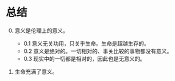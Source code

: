 # 总结

0. 意义是伦理上的意义。
	- 0.1 意义无关功用，只关乎生命。生命是超越生存的。
	- 0.2 意义是绝对的。一切相对的、事关比较的事物都没有意义。
	- 0.3 现实中的一切都是相对的，因此也是无意义的。

1. 生命充满了意义。
<!--stackedit_data:
eyJoaXN0b3J5IjpbMTY1ODY4MzMyMywxNDM0OTkyMTI4LC0xOD
MwMTY1NzE5XX0=
-->